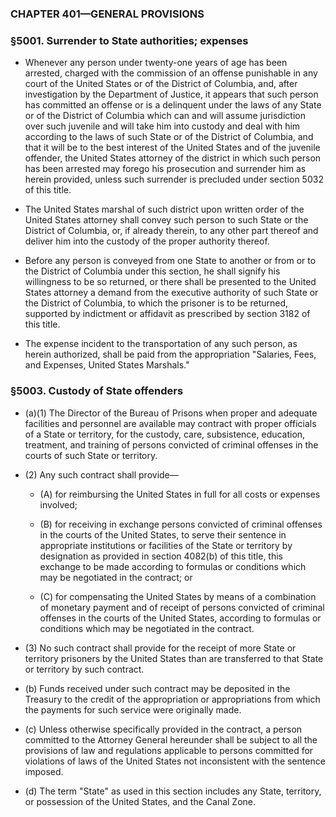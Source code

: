 ### **CHAPTER 401—GENERAL PROVISIONS**

### §5001. Surrender to State authorities; expenses
* Whenever any person under twenty-one years of age has been arrested, charged with the commission of an offense punishable in any court of the United States or of the District of Columbia, and, after investigation by the Department of Justice, it appears that such person has committed an offense or is a delinquent under the laws of any State or of the District of Columbia which can and will assume jurisdiction over such juvenile and will take him into custody and deal with him according to the laws of such State or of the District of Columbia, and that it will be to the best interest of the United States and of the juvenile offender, the United States attorney of the district in which such person has been arrested may forego his prosecution and surrender him as herein provided, unless such surrender is precluded under section 5032 of this title.

* The United States marshal of such district upon written order of the United States attorney shall convey such person to such State or the District of Columbia, or, if already therein, to any other part thereof and deliver him into the custody of the proper authority thereof.

* Before any person is conveyed from one State to another or from or to the District of Columbia under this section, he shall signify his willingness to be so returned, or there shall be presented to the United States attorney a demand from the executive authority of such State or the District of Columbia, to which the prisoner is to be returned, supported by indictment or affidavit as prescribed by section 3182 of this title.

* The expense incident to the transportation of any such person, as herein authorized, shall be paid from the appropriation "Salaries, Fees, and Expenses, United States Marshals."

### §5003. Custody of State offenders
* (a)(1) The Director of the Bureau of Prisons when proper and adequate facilities and personnel are available may contract with proper officials of a State or territory, for the custody, care, subsistence, education, treatment, and training of persons convicted of criminal offenses in the courts of such State or territory.

* (2) Any such contract shall provide—

  * (A) for reimbursing the United States in full for all costs or expenses involved;

  * (B) for receiving in exchange persons convicted of criminal offenses in the courts of the United States, to serve their sentence in appropriate institutions or facilities of the State or territory by designation as provided in section 4082(b) of this title, this exchange to be made according to formulas or conditions which may be negotiated in the contract; or

  * (C) for compensating the United States by means of a combination of monetary payment and of receipt of persons convicted of criminal offenses in the courts of the United States, according to formulas or conditions which may be negotiated in the contract.


* (3) No such contract shall provide for the receipt of more State or territory prisoners by the United States than are transferred to that State or territory by such contract.

* (b) Funds received under such contract may be deposited in the Treasury to the credit of the appropriation or appropriations from which the payments for such service were originally made.

* (c) Unless otherwise specifically provided in the contract, a person committed to the Attorney General hereunder shall be subject to all the provisions of law and regulations applicable to persons committed for violations of laws of the United States not inconsistent with the sentence imposed.

* (d) The term "State" as used in this section includes any State, territory, or possession of the United States, and the Canal Zone.